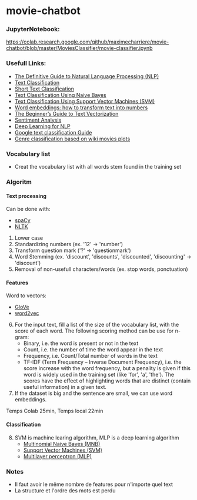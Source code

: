 # movie-chatbot

### JupyterNotebook:
https://colab.research.google.com/github/maximecharriere/movie-chatbot/blob/master/MoviesClassifier/movie-classifier.ipynb

### Usefull Links:
- [The Definitive Guide to Natural Language Processing (NLP)](https://monkeylearn.com/blog/definitive-guide-natural-language-processing/)
- [Text Classification](https://monkeylearn.com/text-classification/)
- [Short Text Classification](https://monkeylearn.com/short-text-classification/)
- [Text Classification Using Naive Bayes](https://monkeylearn.com/text-classification-naive-bayes/)
- [Text Classification Using Support Vector Machines (SVM)](https://monkeylearn.com/text-classification-support-vector-machines-svm/)
- [Word embeddings: how to transform text into numbers](https://monkeylearn.com/blog/word-embeddings-transform-text-numbers/)
- [The Beginner’s Guide to Text Vectorization](https://monkeylearn.com/blog/beginners-guide-text-vectorization/)
- [Sentiment Analysis](https://monkeylearn.com/sentiment-analysis/)
- [Deep Learning for NLP](https://medium.com/dair-ai/deep-learning-for-nlp-an-overview-of-recent-trends-d0d8f40a776d)
- [Google text classification Guide](https://developers.google.com/machine-learning/guides/text-classification/)
- [Genre classification based on wiki movies plots](https://www.kaggle.com/aminejallouli/genre-classification-based-on-wiki-movies-plots/notebook#3.-Classifiers-Training)


### Vocabulary list
- Creat the vocabulary list with all words stem found in the training set


### Algoritm
#### Text processing
Can be done with:
* [spaCy](https://spacy.io/)
* [NLTK](https://www.nltk.org/)
 1. Lower case
 1. Standardizing numbers (ex. '12' -> 'number')
 1. Transform question mark ('?' -> 'questionmark')
 1. Word Stemming (ex. 'discount', 'discounts', 'discounted', 'discounting' -> 'discount')
 1. Removal of non-usefull characters/words (ex. stop words, ponctuation)
#### Features
Word to vectors:
* [GloVe](https://nlp.stanford.edu/projects/glove/)
* [word2vec](https://pathmind.com/wiki/word2vec)
 6. For the input text, fill a list of the size of the vocabulary list, with the score of each word.
    The following scoring method can be use for n-gram:
    * Binary, i.e. the word is present or not in the text
    * Count, i.e. the number of time the word appear in the text
    * Frequency, i.e. Count/Total number of words in the text
    * TF-IDF (Term Frequency – Inverse Document Frequency), i.e. the score increase with the word frequency, but a penality is given if this word is widely used in the training set (like 'for', 'a', 'the'). The scores have the effect of highlighting words that are distinct (contain useful information) in a given text.
 6. If the dataset is big and the sentence are small, we can use word embeddings.
 
 Temps Colab 25min, Temps local 22min
#### Classification
 8. SVM is machine learing algorithm, MLP is a deep learning algorithm
    * [Multinomial Naive Bayes (MNB)](https://monkeylearn.com/text-classification-naive-bayes/)
    * [Support Vector Machines (SVM)](https://monkeylearn.com/text-classification-support-vector-machines-svm/)
    * [Multilayer perceptron (MLP)](https://en.wikipedia.org/wiki/Multilayer_perceptron)


### Notes
- Il faut avoir le même nombre de features pour n'importe quel text
- La structure et l'ordre des mots est perdu

